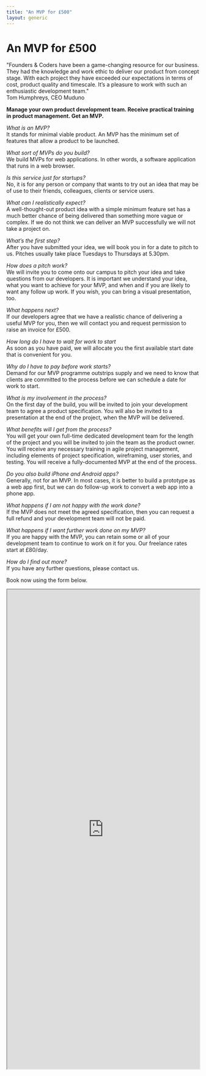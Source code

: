 ```yaml
---
title: "An MVP for £500"
layout: generic
---
```


<h1 class="big">An MVP for £500</h1> 

<div class="pullquote">
  "Founders &amp; Coders have been a game-changing resource for our business. They had the knowledge and work ethic to deliver our product from concept stage. With each project they have exceeded our expectations in terms of cost, product quality and timescale. It’s a pleasure to work with such an enthusiastic development team."
  <br>
  Tom Humphreys, CEO Muduno 
</div>

**Manage your own product development team. Receive practical training in product management.  Get an MVP.**

*What is an MVP?*     
It stands for minimal viable product. An MVP has the minimum set of features that allow a product to be launched.

*What sort of MVPs do you build?*     
We build MVPs for web applications. In other words, a software application that runs in a web browser.

*Is this service just for startups?*     
No, it is for any person or company that wants to try out an idea that may be of use to their friends, colleagues, clients or service users.

*What can I realistically expect?*     
A well-thought-out product idea with a simple minimum feature set has a much better chance of being delivered than something more vague or complex. If we do not think we can deliver an MVP successfully we will not take a project on.

*What’s the first step?*     
After you have submitted your idea, we will book you in for a date to pitch to us. Pitches usually take place Tuesdays to Thursdays at 5.30pm.

*How does a pitch work?*     
We will invite you to come onto our campus to pitch your idea and take questions from our developers. It is important we understand your idea, what you want to achieve for your MVP, and when and if you are likely to want any follow up work. If you wish, you can bring a visual presentation, too.

*What happens next?*     
If our developers agree that we have a realistic chance of delivering a useful MVP for you, then we will contact you and request permission to raise an invoice for £500.

*How long do I have to wait for work to start*     
As soon as you have paid, we will allocate you the first available start date that is convenient for you.

*Why do I have to pay before work starts?*    
Demand for our MVP programme outstrips supply and we need to know that clients are committed to the process before we can schedule a date for work to start.

*What is my involvement in the process?*     
On the first day of the build, you will be invited to join your development team to agree a product specification. You will also be invited to a presentation at the end of the project, when the MVP will be delivered.

*What benefits will I get from the process?*     
You will get your own full-time dedicated development team for the length of the project and you will be invited to join the team as the product owner. You will receive any necessary training in agile project management, including elements of project specification, wireframing, user stories, and testing. You will receive a fully-documented MVP at the end of the process.

*Do you also build iPhone and Android apps?*     
Generally, not for an MVP. In most cases, it is better to build a prototype as a web app first, but we can do follow-up work to convert a web app into a phone app.

*What happens if I am not happy with the work done?*     
If the MVP does not meet the agreed specification, then you can request a full refund and your development team will not be paid.

*What happens if I want further work done on my MVP?*    
If you are happy with the MVP, you can retain some or all of your development team to continue to work on it for you. Our freelance rates start at £80/day.

*How do I find out more?*     
If you have any further questions, please contact us.

Book now using the form below.

<section class="applywrap">
   <iframe class="applyform" src="https://docs.google.com/forms/d/1bRG6tnN7ykf6Dt6MuDQWJJX-44ijj38zY2CrjM_VwZo/viewform?embedded=true" width="100%" height="1250" frameborder="20" marginheigt="50px" marginwidth="0">Loading&amp;#8230;</iframe>
</section>

